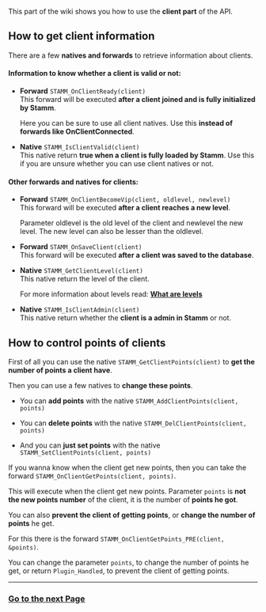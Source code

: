 This part of the wiki shows you how to use the **client part** of the API.


## How to get client information

There are a few **natives and forwards** to retrieve information about clients.

#### Information to know whether a client is valid or not:

- **Forward** `STAMM_OnClientReady(client)`    
	This forward will be executed **after a client joined and is fully initialized by Stamm**.

	Here you can be sure to use all client natives.
	Use this **instead of forwards like OnClientConnected**.

- **Native** `STAMM_IsClientValid(client)`    
	This native return **true when a client is fully loaded by Stamm**.
	Use this if you are unsure whether you can use client natives or not.

#### Other forwards and natives for clients:

- **Forward** `STAMM_OnClientBecomeVip(client, oldlevel, newlevel)`    
	This forward will be executed **after a client reaches a new level**.
	
	Parameter oldlevel is the old level of the client and newlevel the new level.
	The new level can also be lesser than the oldlevel.

- **Forward** `STAMM_OnSaveClient(client)`    
	This forward will be executed **after a client was saved to the database**.

- **Native** `STAMM_GetClientLevel(client)`    
	This native return the level of the client.

	For more information about levels read: [**What are levels**](Introduction-into-the-API#what-are-levels)

- **Native** `STAMM_IsClientAdmin(client)`    
	This native return whether the **client is a admin in Stamm** or not.


## How to control points of clients

First of all you can use the native `STAMM_GetClientPoints(client)` to **get the number of points a client have**.

Then you can use a few natives to **change these points**.

- You can **add points** with the native `STAMM_AddClientPoints(client, points)`

- You can **delete points** with the native `STAMM_DelClientPoints(client, points)`

- And you can **just set points** with the native `STAMM_SetClientPoints(client, points)`


If you wanna know when the client get new points, then you can take the forward `STAMM_OnClientGetPoints(client, points)`.

This will execute when the client get new points.
Parameter `points` is **not the new points number** of the client, it is the number of **points he got**.

You can also **prevent the client of getting points**, or **change the number of points** he get.

For this there is the forward `STAMM_OnClientGetPoints_PRE(client, &points)`.

You can change the parameter `points`, to change the number of points he get, or return `Plugin_Handled`, to prevent the client of getting points.

---------
### [Go to the next Page](Working-with-levels)